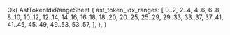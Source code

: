 Ok(
    AstTokenIdxRangeSheet {
        ast_token_idx_ranges: [
            0..2,
            2..4,
            4..6,
            6..8,
            8..10,
            10..12,
            12..14,
            14..16,
            16..18,
            18..20,
            20..25,
            25..29,
            29..33,
            33..37,
            37..41,
            41..45,
            45..49,
            49..53,
            53..57,
        ],
    },
)